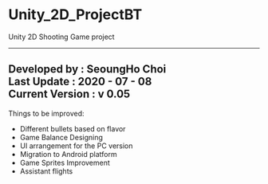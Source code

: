 # Unity_2D_ProjectBT
Unity 2D Shooting Game project

-----------------------------------------------------------------------
Developed by : SeoungHo Choi      
Last Update : 2020 - 07 - 08      
Current Version : v 0.05      
-----------------------------------------------------------------------

Things to be improved:
- Different bullets based on flavor
- Game Balance Designing
- UI arrangement for the PC version
- Migration to Android platform
- Game Sprites Improvement
- Assistant flights
